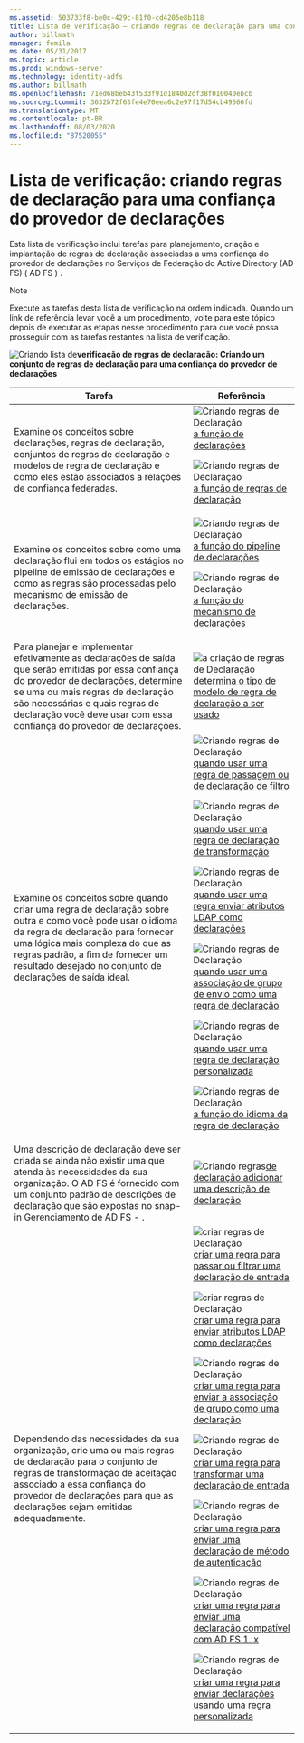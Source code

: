 ```yaml
---
ms.assetid: 503733f8-be0c-429c-81f0-cd4205e8b118
title: Lista de verificação – criando regras de declaração para uma confiança do provedor de declarações
author: billmath
manager: femila
ms.date: 05/31/2017
ms.topic: article
ms.prod: windows-server
ms.technology: identity-adfs
ms.author: billmath
ms.openlocfilehash: 71ed68beb43f533f91d1840d2df38f010040ebcb
ms.sourcegitcommit: 3632b72f63fe4e70eea6c2e97f17d54cb49566fd
ms.translationtype: MT
ms.contentlocale: pt-BR
ms.lasthandoff: 08/03/2020
ms.locfileid: "87520055"
---
```

# <a name="checklist-creating-claim-rules-for-a-claims-provider-trust"></a>Lista de verificação: criando regras de declaração para uma confiança do provedor de declarações


Esta lista de verificação inclui tarefas para planejamento, criação e implantação de regras de declaração associadas a uma confiança do provedor de declarações no Serviços de Federação do Active Directory (AD FS) \( AD FS \) .

> [!NOTE]
> Execute as tarefas desta lista de verificação na ordem indicada. Quando um link de referência levar você a um procedimento, volte para este tópico depois de executar as etapas nesse procedimento para que você possa prosseguir com as tarefas restantes na lista de verificação.

![Criando lista de](media/2b05dce3-938f-4168-9b8f-1f4398cbdb9b.gif)**verificação de regras de declaração: Criando um conjunto de regras de declaração para uma confiança do provedor de declarações**

|Tarefa|Referência|
|--------|-------------|
|Examine os conceitos sobre declarações, regras de declaração, conjuntos de regras de declaração e modelos de regra de declaração e como eles estão associados a relações de confiança federadas.|![Criando regras de Declaração](media/faa393df-4856-4431-9eda-4f4e5be72a90.gif)[a função de declarações](../../ad-fs/technical-reference/The-Role-of-Claims.md)<p>![Criando regras de Declaração](media/faa393df-4856-4431-9eda-4f4e5be72a90.gif)[a função de regras de declaração](../../ad-fs/technical-reference/The-Role-of-Claim-Rules.md)|
|Examine os conceitos sobre como uma declaração flui em todos os estágios no pipeline de emissão de declarações e como as regras são processadas pelo mecanismo de emissão de declarações.|![Criando regras de Declaração](media/faa393df-4856-4431-9eda-4f4e5be72a90.gif)[a função do pipeline de declarações](../../ad-fs/technical-reference/The-Role-of-the-Claims-Pipeline.md)<p>![Criando regras de Declaração](media/faa393df-4856-4431-9eda-4f4e5be72a90.gif)[a função do mecanismo de declarações](../../ad-fs/technical-reference/The-Role-of-the-Claims-Engine.md)|
|Para planejar e implementar efetivamente as declarações de saída que serão emitidas por essa confiança do provedor de declarações, determine se uma ou mais regras de declaração são necessárias e quais regras de declaração você deve usar com essa confiança do provedor de declarações.|![a criação de regras de Declaração](media/faa393df-4856-4431-9eda-4f4e5be72a90.gif)[determina o tipo de modelo de regra de declaração a ser usado](../../ad-fs/technical-reference/Determine-the-Type-of-Claim-Rule-Template-to-Use.md)|
|Examine os conceitos sobre quando criar uma regra de declaração sobre outra e como você pode usar o idioma da regra de declaração para fornecer uma lógica mais complexa do que as regras padrão, a fim de fornecer um resultado desejado no conjunto de declarações de saída ideal.|![Criando regras de Declaração](media/faa393df-4856-4431-9eda-4f4e5be72a90.gif)[quando usar uma regra de passagem ou de declaração de filtro](../../ad-fs/technical-reference/When-to-Use-a-Pass-Through-or-Filter-Claim-Rule.md)<p>![Criando regras de Declaração](media/faa393df-4856-4431-9eda-4f4e5be72a90.gif)[quando usar uma regra de declaração de transformação](../../ad-fs/technical-reference/When-to-Use-a-Transform-Claim-Rule.md)<p>![Criando regras de Declaração](media/faa393df-4856-4431-9eda-4f4e5be72a90.gif)[quando usar uma regra enviar atributos LDAP como declarações](../../ad-fs/technical-reference/When-to-Use-a-Send-LDAP-Attributes-as-Claims-Rule.md)<p>![Criando regras de Declaração](media/faa393df-4856-4431-9eda-4f4e5be72a90.gif)[quando usar uma associação de grupo de envio como uma regra de declaração](../../ad-fs/technical-reference/When-to-Use-a-Send-Group-Membership-as-a-Claim-Rule.md)<p>![Criando regras de Declaração](media/faa393df-4856-4431-9eda-4f4e5be72a90.gif)[quando usar uma regra de declaração personalizada](../../ad-fs/technical-reference/When-to-Use-a-Custom-Claim-Rule.md)<p>![Criando regras de Declaração](media/faa393df-4856-4431-9eda-4f4e5be72a90.gif)[a função do idioma da regra de declaração](../../ad-fs/technical-reference/The-Role-of-the-Claim-Rule-Language.md)|
|Uma descrição de declaração deve ser criada se ainda não existir uma que atenda às necessidades da sua organização. O AD FS é fornecido com um conjunto padrão de descrições de declaração que são expostas no snap-in Gerenciamento de AD FS \- .|![Criando regras](media/15dd35b6-6cc6-421f-93f8-7109920e7144.gif)[de declaração adicionar uma descrição de declaração](../../ad-fs/operations/Add-a-Claim-Description.md)|
|Dependendo das necessidades da sua organização, crie uma ou mais regras de declaração para o conjunto de regras de transformação de aceitação associado a essa confiança do provedor de declarações para que as declarações sejam emitidas adequadamente.|![criar regras de Declaração](media/15dd35b6-6cc6-421f-93f8-7109920e7144.gif)[criar uma regra para passar ou filtrar uma declaração de entrada](../../ad-fs/operations/Create-a-Rule-to-Pass-Through-or-Filter-an-Incoming-Claim.md)<p>![criar regras de Declaração](media/15dd35b6-6cc6-421f-93f8-7109920e7144.gif)[criar uma regra para enviar atributos LDAP como declarações](../../ad-fs/operations/Create-a-Rule-to-Send-LDAP-Attributes-as-Claims.md)<p>![Criando regras de Declaração](media/15dd35b6-6cc6-421f-93f8-7109920e7144.gif)[criar uma regra para enviar a associação de grupo como uma declaração](../../ad-fs/operations/Create-a-Rule-to-Send-Group-Membership-as-a-Claim.md)<p>![Criando regras de Declaração](media/15dd35b6-6cc6-421f-93f8-7109920e7144.gif)[criar uma regra para transformar uma declaração de entrada](../../ad-fs/operations/Create-a-Rule-to-Transform-an-Incoming-Claim.md)<p>![Criando regras de Declaração](media/15dd35b6-6cc6-421f-93f8-7109920e7144.gif)[criar uma regra para enviar uma declaração de método de autenticação](../../ad-fs/operations/Create-a-Rule-to-Send-an-Authentication-Method-Claim.md)<p>![Criando regras de Declaração](media/15dd35b6-6cc6-421f-93f8-7109920e7144.gif)[criar uma regra para enviar uma declaração compatível com AD FS 1. x](../../ad-fs/operations/Create-a-Rule-to-Send-an-AD-FS-1x-Compatible-Claim.md)<p>![Criando regras de Declaração](media/15dd35b6-6cc6-421f-93f8-7109920e7144.gif)[criar uma regra para enviar declarações usando uma regra personalizada](../../ad-fs/operations/Create-a-Rule-to-Send-Claims-Using-a-Custom-Rule.md)|


